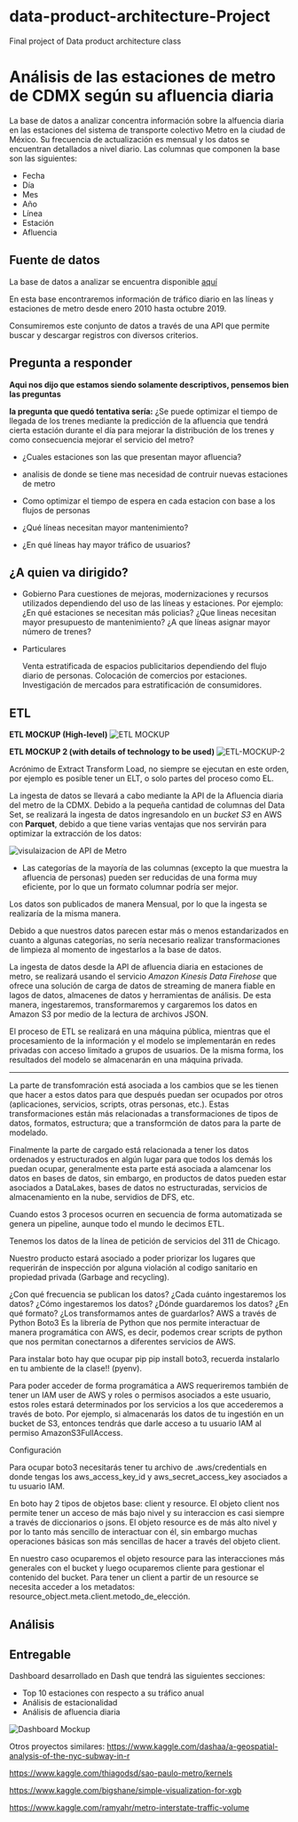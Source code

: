 # data-product-architecture-Project
Final project of Data product architecture class

# Análisis de las estaciones de metro de CDMX según su afluencia diaria

La base de datos a analizar concentra información sobre la alfuencia diaria en las estaciones del sistema de transporte colectivo Metro en la ciudad de México. Su frecuencia de actualización es mensual y los datos se encuentran detallados a nivel diario. Las columnas que componen la base son las siguientes:

- Fecha
- Día
- Mes
- Año
- Línea
- Estación
- Afluencia

## Fuente de datos

La base de datos a analizar se encuentra disponible [aquí](https://datos.cdmx.gob.mx/explore/dataset/afluencia-diaria-del-metro-cdmx/table/?sort=-fecha)

En esta base encontraremos información de tráfico diario en las líneas y estaciones de metro desde enero 2010 hasta octubre 2019.

Consumiremos este conjunto de datos a través de una API que permite buscar y descargar registros con diversos criterios.

## Pregunta a responder

**Aqui nos dijo que estamos siendo solamente descriptivos, pensemos bien las preguntas**

**la pregunta que quedó tentativa sería:** ¿Se puede optimizar el tiempo de llegada de los trenes mediante la predicción de la afluencia que tendrá cierta estación durante el día para mejorar la distribución de los trenes y como consecuencia mejorar el servicio del metro?

* ¿Cuales estaciones son las que presentan mayor afluencia?
* analisis de donde se tiene mas necesidad de contruir nuevas estaciones de metro
* Como optimizar el tiempo de espera en cada estacion con base a los flujos de personas 
* ¿Qué líneas necesitan mayor mantenimiento?

* ¿En qué líneas hay mayor tráfico de usuarios?

## ¿A quien va dirigido?

* Gobierno
	Para cuestiones de mejoras, modernizaciones y recursos utilizados dependiendo del uso de las líneas y estaciones.
		Por ejemplo: ¿En qué estaciones se necesitan más policias?
					 ¿Que lineas necesitan mayor presupuesto de mantenimiento?
					 ¿A que líneas asignar mayor número de trenes?



* Particulares

	Venta estratificada de espacios publicitarios dependiendo del flujo diario de personas.
    Colocación de comercios por estaciones.
	Investigación de mercados para estratificación de consumidores.

## ETL

**ETL MOCKUP (High-level)**
![ETL MOCKUP](https://1fykyq3mdn5r21tpna3wkdyi-wpengine.netdna-ssl.com/wp-content/uploads/2019/10/image1.png)

**ETL MOCKUP 2 (with details of technology to be used)**
![ETL-MOCKUP-2](https://1fykyq3mdn5r21tpna3wkdyi-wpengine.netdna-ssl.com/wp-content/uploads/2019/10/image9.png)

Acrónimo de Extract Transform Load, no siempre se ejecutan en este orden, por ejemplo es posible tener un ELT, o solo partes del proceso como EL.

La ingesta de datos se llevará a cabo mediante la API de la Afluencia diaria del metro de la CDMX. Debido a la pequeña cantidad de columnas del Data Set, se realizará la ingesta de datos ingresandolo en un _bucket S3_ en AWS con **Parquet**, debido a que tiene varias ventajas que nos servirán para optimizar la extracción de los datos:

![visulaizacion de API de Metro](https://raw.githubusercontent.com/valencig/data-product-architecture-Project/master/images/metroAPI.png)


* Las categorías de la mayoría de las columnas (excepto la que muestra la afluencia de personas) pueden ser reducidas de una forma muy eficiente, por lo que un formato columnar podría ser mejor.

Los datos son publicados de manera Mensual, por lo que la ingesta se realizaría de la misma manera.

Debido a que nuestros datos parecen estar más o menos estandarizados en cuanto a algunas categorías, no sería necesario realizar transformaciones de limpieza al momento de ingestarlos a la base de datos.

La ingesta de datos desde la API de afluencia diaria en estaciones de metro, se realizará usando el servicio _Amazon Kinesis Data Firehose_ que ofrece una solución de carga de datos de streaming de manera fiable en lagos de datos, almacenes de datos y herramientas de análisis. De esta manera, ingestaremos, transformaremos y cargaremos los datos en Amazon S3 por medio de la lectura de archivos JSON.

El proceso de ETL se realizará en una máquina pública, mientras que el procesamiento de la información y el modelo se implementarán en redes privadas con acceso limitado a grupos de usuarios. De la misma forma, los resultados del modelo se almacenarán en una máquina privada. 

-------------------------------------------------------


La parte de transfomración está asociada a los cambios que se les tienen que hacer a estos datos para que después puedan ser ocupados por otros (aplicaciones, servicios, scripts, otras personas, etc.). Estas transformaciones están más relacionadas a transformaciones de tipos de datos, formatos, estructura; que a transformción de datos para la parte de modelado.

Finalmente la parte de cargado está relacionada a tener los datos ordenados y estructurados en algún lugar para que todos los demás los puedan ocupar, generalmente esta parte está asociada a alamcenar los datos en bases de datos, sin embargo, en productos de datos pueden estar asociados a DataLakes, bases de datos no estructuradas, servicios de almacenamiento en la nube, servidios de DFS, etc.

Cuando estos 3 procesos ocurren en secuencia de forma automatizada se genera un pipeline, aunque todo el mundo le decimos ETL.

Tenemos los datos de la línea de petición de servicios del 311 de Chicago.

Nuestro producto estará asociado a poder priorizar los lugares que requerirán de inspección por alguna violación al codigo sanitario en propiedad privada (Garbage and recycling).

¿Con qué frecuencia se publican los datos?
¿Cada cuánto ingestaremos los datos?
¿Cómo ingestaremos los datos?
¿Dónde guardaremos los datos?
¿En qué formato?
¿Los transformamos antes de guardarlos?
AWS a través de Python
Boto3
Es la librería de Python que nos permite interactuar de manera programática con AWS, es decir, podemos crear scripts de python que nos permitan conectarnos a diferentes servicios de AWS.

Para instalar boto hay que ocupar pip pip install boto3, recuerda instalarlo en tu ambiente de la clase!! (pyenv).

Para poder acceder de forma programática a AWS requeriremos también de tener un IAM user de AWS y roles o permisos asociados a este usuario, estos roles estará determinados por los servicios a los que accederemos a través de boto. Por ejemplo, si almacenarás los datos de tu ingestión en un bucket de S3, entonces tendrás que darle acceso a tu usuario IAM al permiso AmazonS3FullAccess.

Configuración

Para ocupar boto3 necesitarás tener tu archivo de .aws/credentials en donde tengas los aws_access_key_id y aws_secret_access_key asociados a tu usuario IAM.

En boto hay 2 tipos de objetos base: client y resource. El objeto client nos permite tener un acceso de más bajo nivel y su interaccion es casi siempre a través de diccionarios o jsons. El objeto resource es de más alto nivel y por lo tanto más sencillo de interactuar con él, sin embargo muchas operaciones básicas son más sencillas de hacer a través del objeto client.

En nuestro caso ocuparemos el objeto resource para las interacciones más generales con el bucket y luego ocuparemos cliente para gestionar el contenido del bucket. Para tener un client a partir de un resource se necesita acceder a los metadatos: resource_object.meta.client.metodo_de_elección.

## Análisis

## Entregable

Dashboard desarrollado en Dash que tendrá las siguientes secciones:

- Top 10 estaciones con respecto a su tráfico anual
- Análisis de estacionalidad
- Análisis de afluencia diaria

![Dashboard Mockup](https://raw.githubusercontent.com/valencig/data-product-architecture-Project/master/images/dashboard_mockup.PNG)

Otros proyectos similares:
https://www.kaggle.com/dashaa/a-geospatial-analysis-of-the-nyc-subway-in-r  

https://www.kaggle.com/thiagodsd/sao-paulo-metro/kernels  

https://www.kaggle.com/bigshane/simple-visualization-for-xgb  

https://www.kaggle.com/ramyahr/metro-interstate-traffic-volume  






